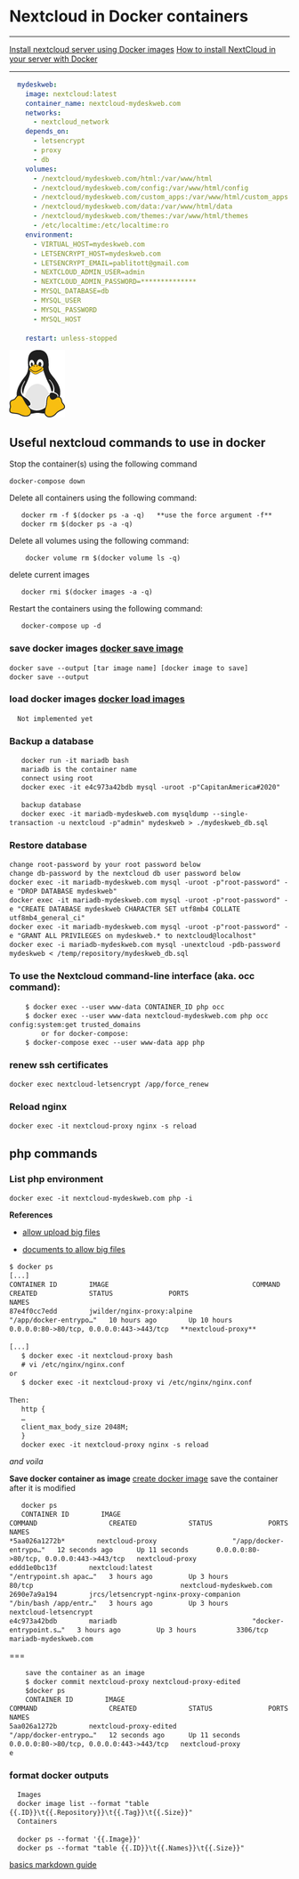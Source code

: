 
# Nextcloud in Docker containers
---
[Install nextcloud server using Docker images](https://hub.docker.com/_/nextcloud)
[How to install NextCloud in your server with Docker](https://blog.ssdnodes.com/blog/installing-nextcloud-docker/)

---
```yaml {.line-numbers}
  mydeskweb:
    image: nextcloud:latest
    container_name: nextcloud-mydeskweb.com
    networks:
      - nextcloud_network
    depends_on:
      - letsencrypt
      - proxy
      - db
    volumes:
      - /nextcloud/mydeskweb.com/html:/var/www/html
      - /nextcloud/mydeskweb.com/config:/var/www/html/config
      - /nextcloud/mydeskweb.com/custom_apps:/var/www/html/custom_apps
      - /nextcloud/mydeskweb.com/data:/var/www/html/data
      - /nextcloud/mydeskweb.com/themes:/var/www/html/themes
      - /etc/localtime:/etc/localtime:ro
    environment:
      - VIRTUAL_HOST=mydeskweb.com
      - LETSENCRYPT_HOST=mydeskweb.com
      - LETSENCRYPT_EMAIL=pablitott@gmail.com
      - NEXTCLOUD_ADMIN_USER=admin
      - NEXTCLOUD_ADMIN_PASSWORD=**************
      - MYSQL_DATABASE=db
      - MYSQL_USER
      - MYSQL_PASSWORD 
      - MYSQL_HOST

    restart: unless-stopped

```
![Tux, Linux](tux.png)
## Useful nextcloud commands to use in docker

Stop the container(s) using the following command
```
docker-compose down
```

Delete all containers using the following command:

```
   docker rm -f $(docker ps -a -q)   **use the force argument -f**
   docker rm $(docker ps -a -q)
```

Delete all volumes using the following command:
```
    docker volume rm $(docker volume ls -q)
```

delete current images
```
   docker rmi $(docker images -a -q)
```

Restart the containers using the following command:
```
   docker-compose up -d
```
### save docker images [docker save image](https://docs.docker.com/engine/reference/commandline/save/)
```
docker save --output [tar image name] [docker image to save]
docker save --output 
```
### load docker images [docker load images](https://docs.docker.com/engine/reference/commandline/load/)
```
  Not implemented yet
```

### Backup a database
```
   docker run -it mariadb bash
   mariadb is the container name
   connect using root
   docker exec -it e4c973a42bdb mysql -uroot -p"CapitanAmerica#2020"

   backup database
   docker exec -it mariadb-mydeskweb.com mysqldump --single-transaction -u nextcloud -p"admin" mydeskweb > ./mydeskweb_db.sql
```
### Restore database
```
change root-password by your root password below
change db-password by the nextcloud db user password below
docker exec -it mariadb-mydeskweb.com mysql -uroot -p"root-password" -e "DROP DATABASE mydeskweb"
docker exec -it mariadb-mydeskweb.com mysql -uroot -p"root-password" -e "CREATE DATABASE mydeskweb CHARACTER SET utf8mb4 COLLATE utf8mb4_general_ci"
docker exec -it mariadb-mydeskweb.com mysql -uroot -p"root-password" -e "GRANT ALL PRIVILEGES on mydeskweb.* to nextcloud@localhost"
docker exec -i mariadb-mydeskweb.com mysql -unextcloud -pdb-password mydeskweb < /temp/repository/mydeskweb_db.sql

```

### To use the Nextcloud command-line interface (aka. occ command):
```
    $ docker exec --user www-data CONTAINER_ID php occ
    $ docker exec --user www-data nextcloud-mydeskweb.com php occ config:system:get trusted_domains
        or for docker-compose:
    $ docker-compose exec --user www-data app php 
```

### renew ssh certificates
```
docker exec nextcloud-letsencrypt /app/force_renew
```

### Reload nginx
```
docker exec -it nextcloud-proxy nginx -s reload
```

## php commands
### List php environment
```
docker exec -it nextcloud-mydeskweb.com php -i
```

**References**
- [allow upload big files](https://help.nextcloud.com/t/nextcloud-17-0-0-on-docker-container-where-is-the-php-ini-file/63413/10)

- [documents to allow big files](https://docs.nextcloud.com/server/17/admin_manual/configuration_files/big_file_upload_configuration.html)


```
$ docker ps
[...]
CONTAINER ID        IMAGE                                    COMMAND                  CREATED             STATUS              PORTS                                      NAMES
87e4f0cc7edd        jwilder/nginx-proxy:alpine               "/app/docker-entrypo…"   10 hours ago        Up 10 hours         0.0.0.0:80->80/tcp, 0.0.0.0:443->443/tcp   **nextcloud-proxy**

[...]
   $ docker exec -it nextcloud-proxy bash
   # vi /etc/nginx/nginx.conf
or 
   $ docker exec -it nextcloud-proxy vi /etc/nginx/nginx.conf

Then:
   http {
   …
   client_max_body_size 2048M;
   }
   docker exec -it nextcloud-proxy nginx -s reload
```
*and voila*

**Save docker container as image**
[create docker image](https://www.scalyr.com/blog/create-docker-image/)
save the container after it is modified

```
   docker ps
   CONTAINER ID        IMAGE                                    COMMAND                  CREATED             STATUS              PORTS                                      NAMES
*5aa026a1272b*        nextcloud-proxy                   "/app/docker-entrypo…"   12 seconds ago      Up 11 seconds       0.0.0.0:80->80/tcp, 0.0.0.0:443->443/tcp   nextcloud-proxy
eddd1e0bc13f        nextcloud:latest                         "/entrypoint.sh apac…"   3 hours ago         Up 3 hours          80/tcp                                     nextcloud-mydeskweb.com
2690e7a9a194        jrcs/letsencrypt-nginx-proxy-companion   "/bin/bash /app/entr…"   3 hours ago         Up 3 hours                                                     nextcloud-letsencrypt
e4c973a42bdb        mariadb                                  "docker-entrypoint.s…"   3 hours ago         Up 3 hours          3306/tcp                                   mariadb-mydeskweb.com

```
===
```
    save the container as an image
    $ docker commit nextcloud-proxy nextcloud-proxy-edited
    $docker ps
    CONTAINER ID        IMAGE                                    COMMAND                  CREATED             STATUS              PORTS                                      NAMES
5aa026a1272b        nextcloud-proxy-edited                   "/app/docker-entrypo…"   12 seconds ago      Up 11 seconds       0.0.0.0:80->80/tcp, 0.0.0.0:443->443/tcp   nextcloud-proxy
e

```
### format docker outputs
```
  Images
  docker image list --format "table {{.ID}}\t{{.Repository}}\t{{.Tag}}\t{{.Size}}"
  Containers
  
  docker ps --format '{{.Image}}'
  docker ps --format "table {{.ID}}\t{{.Names}}\t{{.Size}}"

```
[basics markdown guide](https://www.markdownguide.org/basic-syntax/)
